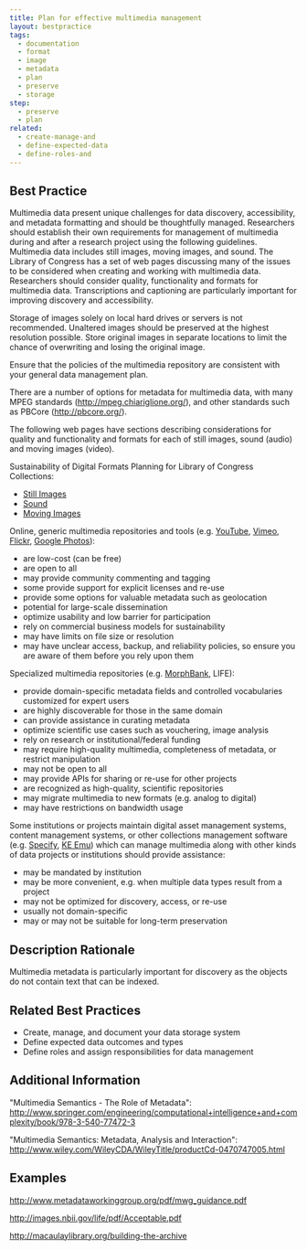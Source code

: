 ```yaml
---
title: Plan for effective multimedia management
layout: bestpractice
tags:
  - documentation
  - format
  - image
  - metadata 
  - plan
  - preserve
  - storage
step: 
  - preserve
  - plan
related:
  - create-manage-and
  - define-expected-data
  - define-roles-and
---
```


## Best Practice

Multimedia data present unique challenges for data discovery, accessibility, and metadata formatting and should be thoughtfully managed. Researchers should establish their own requirements for management of multimedia during and after a research project using the following guidelines. Multimedia data includes still images, moving images, and sound. The Library of Congress has a set of web pages discussing many of the issues to be considered when creating and working with multimedia data. Researchers should consider quality, functionality and formats for multimedia data. Transcriptions and captioning are particularly important for improving discovery and accessibility.

Storage of images solely on local hard drives or servers is not recommended. Unaltered images should be preserved at the highest resolution possible. Store original images in separate locations to limit the chance of overwriting and losing the original image.

Ensure that the policies of the multimedia repository are consistent with your general data management plan.

There are a number of options for metadata for multimedia data, with many MPEG standards (http://mpeg.chiariglione.org/), and other standards such as PBCore (http://pbcore.org/).

The following web pages have sections describing considerations for quality and functionality and formats for each of still images, sound (audio) and moving images (video).

Sustainability of Digital Formats Planning for Library of Congress Collections:

- [Still Images](https://www.loc.gov/preservation/digital/formats/content/still.shtml)
- [Sound](https://www.loc.gov/preservation/digital/formats/content/sound.shtml)
- [Moving Images](https://www.loc.gov/preservation/digital/formats/content/video.shtml)

Online, generic multimedia repositories and tools (e.g. [YouTube](https://www.youtube.com), [Vimeo](https://vimeo.com), [Flickr](https://www.flickr.com), [Google Photos](https://photos.google.com)):

- are low-cost (can be free)
- are open to all
- may provide community commenting and tagging
- some provide support for explicit licenses and re-use
- provide some options for valuable metadata such as geolocation
- potential for large-scale dissemination
- optimize usability and low barrier for participation
- rely on commercial business models for sustainability
- may have limits on file size or resolution
- may have unclear access, backup, and reliability policies, so ensure you are aware of them before you rely upon them

Specialized multimedia repositories (e.g. [MorphBank](http://www.morphbank.net), LIFE):

- provide domain-specific metadata fields and controlled vocabularies customized for expert users
- are highly discoverable for those in the same domain
- can provide assistance in curating metadata
- optimize scientific use cases such as vouchering, image analysis
- rely on research or institutional/federal funding
- may require high-quality multimedia, completeness of metadata, or restrict manipulation
- may not be open to all
- may provide APIs for sharing or re-use for other projects
- are recognized as high-quality, scientific repositories
- may migrate multimedia to new formats (e.g. analog to digital)
- may have restrictions on bandwidth usage

Some institutions or projects maintain digital asset management systems, content management systems, or other collections management software (e.g. [Specify](http://www.sustain.specifysoftware.org), [KE Emu](https://alm.axiell.com/collections-management-solutions/technology/emu-collections-management/)) which can manage multimedia along with other kinds of data projects or institutions should provide assistance:

- may be mandated by institution
- may be more convenient, e.g. when multiple data types result from a project
- may not be optimized for discovery, access, or re-use
- usually not domain-specific
- may or may not be suitable for long-term preservation

## Description Rationale

Multimedia metadata is particularly important for discovery as the objects do not contain text that can be indexed.

## Related Best Practices

- Create, manage, and document your data storage system
- Define expected data outcomes and types
- Define roles and assign responsibilities for data management

## Additional Information
"Multimedia Semantics - The Role of Metadata": http://www.springer.com/engineering/computational+intelligence+and+complexity/book/978-3-540-77472-3

"Multimedia Semantics: Metadata, Analysis and Interaction": http://www.wiley.com/WileyCDA/WileyTitle/productCd-0470747005.html

## Examples 

http://www.metadataworkinggroup.org/pdf/mwg_guidance.pdf

http://images.nbii.gov/life/pdf/Acceptable.pdf

http://macaulaylibrary.org/building-the-archive
